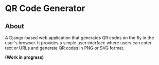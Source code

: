 # QR Code Generator

## About

A Django-based web application that generates 
QR codes on the fly in the user's browser. 
It provides a simple user interface where 
users  can enter text or URLs and generate 
QR codes in PNG or SVG format.

**(Work in progress)**